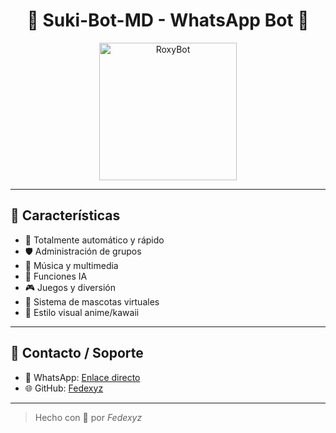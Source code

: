 <h1 align="center">🌸 Suki-Bot-MD - WhatsApp Bot 🌸</h1>

<p align="center">
  <img src="https://n.uguu.se/ZzbXduJq.gif" width="220" alt="RoxyBot" />
</p>

---

## 💮 Características

- 🤖 Totalmente automático y rápido
- 🛡️ Administración de grupos
- 🎵 Música y multimedia
- 🧠 Funciones IA
- 🎮 Juegos y diversión
- 🐾 Sistema de mascotas virtuales
- 🎨 Estilo visual anime/kawaii

---

## 🔗 Contacto / Soporte

- 💬 WhatsApp: [Enlace directo](https://wa.me/51999999999)
- 🌐 GitHub: [Fedexyz](https://github.com/El-brayan502)

---

> Hecho con 💖 por *Fedexyz*